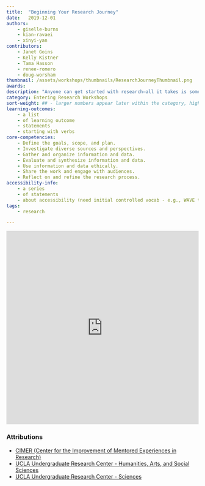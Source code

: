 ```yaml
---
title:  "Beginning Your Research Journey"
date:   2019-12-01
authors:
    - giselle-burns
    - kian-ravaei
    - xinyi-yan
contributors:
    - Janet Goins
    - Kelly Kistner
    - Tama Hasson
    - renee-romero
    - doug-worsham
thumbnail: /assets/workshops/thumbnails/ResearchJourneyThumbnail.png
awards:
description: "Anyone can get started with research—all it takes is some curiosity and persistence! This quick workshop will help you get started."
category: Entering Research Workshops
sort-weight: ## - larger numbers appear later within the category, higher numbers appear earlier.
learning-outcomes:
    - a list
    - of learning outcome
    - statements
    - starting with verbs
core-competencies:
    - Define the goals, scope, and plan.
    - Investigate diverse sources and perspectives. 
    - Gather and organize information and data.
    - Evaluate and synthesize information and data.
    - Use information and data ethically. 
    - Share the work and engage with audiences. 
    - Reflect on and refine the research process.
accessibility-info:
    - a series
    - of statements
    - about accessibility (need initial controlled vocab - e.g., WAVE tested, )
tags:
    - research

---
```

<!--H5P-->
<iframe src="https://ccle.ucla.edu/mod/hvp/embed.php?id=2523706" width="100%" height="505" frameborder="0" allowfullscreen="allowfullscreen" class="mb-3"></iframe><script src="https://ccle.ucla.edu/mod/hvp/library/js/h5p-resizer.js" charset="UTF-8"></script>

### Attributions

- [CIMER (Center for the Improvement of Mentored Experiences in Research)](https://cimerproject.org/)
- [UCLA Undergraduate Research Center - Humanities, Arts, and Social Sciences](http://sciences.ugresearch.ucla.edu/)
- [UCLA Undergraduate Research Center - Sciences](http://hass.ugresearch.ucla.edu/)
